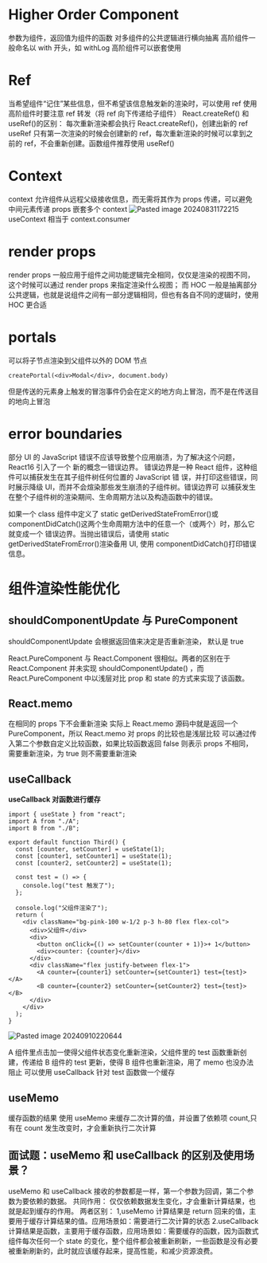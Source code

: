 # Higher Order Component

参数为组件，返回值为组件的函数
对多组件的公共逻辑进行横向抽离
高阶组件一般命名以 with 开头，如 withLog
高阶组件可以嵌套使用

# Ref

当希望组件“记住”某些信息，但不希望该信息触发新的渲染时，可以使用 ref
使用高阶组件时要注意 ref 转发（将 ref 向下传递给子组件）
React.createRef() 和 useRef()的区别：
每次重新渲染都会执行 React.createRef()，创建出新的 ref
useRef 只有第一次渲染的时候会创建新的 ref，每次重新渲染的时候可以拿到之前的 ref，不会重新创建。函数组件推荐使用 useRef()

# Context

context 允许组件从远程父级接收信息，而无需将其作为 props 传递，可以避免中间元素传递 props
嵌套多个 context
![Pasted image 20240831172215](https://github.com/user-attachments/assets/98427996-6a2d-4556-903d-cb9dd9dac114)
useContext 相当于 context.consumer

# render props

render props 一般应用于组件之间功能逻辑完全相同，仅仅是渲染的视图不同，这个时候可以通过 render props 来指定渲染什么视图；
而 HOC 一般是抽离部分公共逻辑，也就是说组件之间有一部分逻辑相同，但也有各自不同的逻辑时，使用 HOC 更合适

# portals

可以将子节点渲染到父组件以外的 DOM 节点

```tsx
createPortal(<div>Modal</div>, document.body)
```

但是传送的元素身上触发的冒泡事件仍会在定义的地方向上冒泡，而不是在传送目的地向上冒泡

# error boundaries

部分 UI 的 JavaScript 错误不应该导致整个应用崩渍，为了解决这个问题，React16 引入了一个
新的概念一错误边界。
错误边界是一种 React 组件，这种组件可以捕获发生在其子组件树任何位置的 JavaScript 错
误，并打印这些错误，同时展示降级 UI，而并不会煊染那些发生崩渍的子组件树。错误边界可
以捕获发生在整个子组件树的渲染期间、生命周期方法以及构造函数中的错误。

如果一个 class 组件中定义了 static getDerivedStateFromError()或
componentDidCatch()这两个生命周期方法中的任意一个（或两个）时，那么它就变成一个
错误边界。当抛出错误后，请使用 static getDerivedStateFromError()渲染备用 UI,
使用 componentDidCatch()打印错误信息。

# 组件渲染性能优化

## shouldComponentUpdate 与 PureComponent

shouldComponentUpdate 会根据返回值来决定是否重新渲染， 默认是 true

React.PureComponent 与 React.Component 很相似。两者的区别在于 React.Component
并未实现 shouldComponentUpdate() ，而 React.PureComponent 中以浅层对比 prop 和
state 的方式来实现了该函数。

## React.memo

在相同的 props 下不会重新渲染
实际上 React.memo 源码中就是返回一个 PureComponent，所以 React.memo 对 props 的比较也是浅层比较
可以通过传入第二个参数自定义比较函数，如果比较函数返回 false 则表示 props 不相同，需要重新渲染，为 true 则不需要重新渲染

## useCallback

**useCallback 对函数进行缓存**

```tsx
import { useState } from "react";
import A from "./A";
import B from "./B";

export default function Third() {
  const [counter, setCounter] = useState(1);
  const [counter1, setCounter1] = useState(1);
  const [counter2, setCounter2] = useState(1);

  const test = () => {
    console.log("test 触发了");
  };

  console.log("父组件渲染了");
  return (
    <div className="bg-pink-100 w-1/2 p-3 h-80 flex flex-col">
      <div>父组件</div>
      <div>
        <button onClick={() => setCounter(counter + 1)}>+ 1</button>
        <div>counter: {counter}</div>
      </div>
      <div className="flex justify-between flex-1">
        <A counter={counter1} setCounter={setCounter1} test={test}></A>
        <B counter={counter2} setCounter={setCounter2} test={test}></B>
      </div>
    </div>
  );
}

```

![Pasted image 20240910220644](https://github.com/user-attachments/assets/c95b2352-96e0-4d49-888e-a233b708e452)

A 组件里点击加一使得父组件状态变化重新渲染，父组件里的 test 函数重新创建，传递给 B 组件的 test 更新，使得 B 组件也重新渲染，用了 memo 也没办法阻止
可以使用 useCallback 针对 test 函数做一个缓存

## useMemo

缓存函数的结果
使用 useMemo 来缓存二次计算的值，并设置了依赖项 count,只有在 count 发生改变时，才会重新执行二次计算

## 面试题：useMemo 和 useCallback 的区别及使用场景？

useMemo 和 useCallback 接收的参数都是一样，第一个参数为回调，第二个参数为要依赖的数据。
共同作用：
仅仅依赖数据发生变化，才会重新计算结果，也就是起到缓存的作用。
两者区别：
1,useMemo 计算结果是 return 回来的值，主要用于缓存计算结果的值。应用场景如：需要进行二次计算的状态
2.useCallback 计算结果是函数，主要用于缓存函数，应用场景如：需要缓存的函数，因为函数式组件每次任何一个 state 的变化，整个组件都会被重新刷新，一些函数是没有必要被重新刷新的，此时就应该缓存起来，提高性能，和减少资源浪费。

